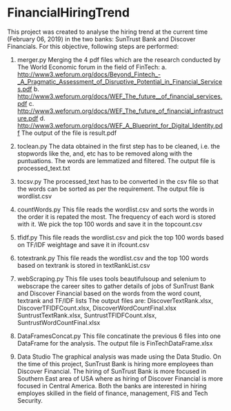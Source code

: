 # FinancialHiringTrend


This project was created to analyse the hiring trend at the current time (February 06, 2019) in the two banks: SunTrust Bank and Discover Financials.
For this objective, following steps are performed:
1. merger.py
  Merging the 4 pdf files which are the research conducted by The World Economic forum in the field of FinTech: 
   a. http://www3.weforum.org/docs/Beyond_Fintech_-_A_Pragmatic_Assessment_of_Disruptive_Potential_in_Financial_Services.pdf
   b. http://www3.weforum.org/docs/WEF_The_future__of_financial_services.pdf
   c. http://www3.weforum.org/docs/WEF_The_future_of_financial_infrastructure.pdf
   d. http://www3.weforum.org/docs/WEF_A_Blueprint_for_Digital_Identity.pdf
  The output of the file is result.pdf
 
2. toclean.py
    The data obtained in the first step has to be cleaned, i.e. the stopwords like the, and, etc has to be removed along with     the puntuations. The words are lemmatized and filtered.
    The output file is processed_text.txt
  
3. tocsv.py
   The processed_text has to be converted in the csv file so that the words can be sorted as per the requirement.
   The output file is wordlist.csv
  
4. countWords.py
   This file reads the wordlist.csv and sorts the words in the order it is repated the most. The frequency of each word is        stored with it. We pick the top 100 words and save it in the topcount.csv
   
5. tfidf.py
    This file reads the wordlist.csv and pick the top 100 words based on TF/IDF weightage and save it in ifcount.csv
    
6. totextrank.py
   This file reads the wordlist.csv and the top 100 words based on textrank is stored in textRankList.csv 
   
7. webScraping.py
   This file uses tools beautifulsoup and selenium to webscrape the career sites to gather details of jobs of SunTrust Bank 
   and Discover Financial based on the words from the word count, textrank and TF/IDF lists
   The output files are:   DiscoverTextRank.xlsx, DiscoverTFIDFCount.xlsx, DiscoverWordCountFinal.xlsx
                           SuntrustTextRank.xlsx, SuntrustTFIDFCount.xlsx, SuntrustWordCountFinal.xlsx
                           
8. DataFramesConcat.py
   This file concatinate the previous 6 files into one DataFrame for the analysis. The output file is FinTechDataFrame.xlsx
  
9. Data Studio
   The graphical analysis was made using the Data Studio. On the time of this project, SunTrust Bank is hiring more employees than Discover Financial. The hiring of SunTrust Bank is more focused in Southern East area of USA where as hiring of Discover  Financial is more focused in Central America. Both the banks are interested in hiring employes skilled in the field of finance, management, FIS and Tech Security.
